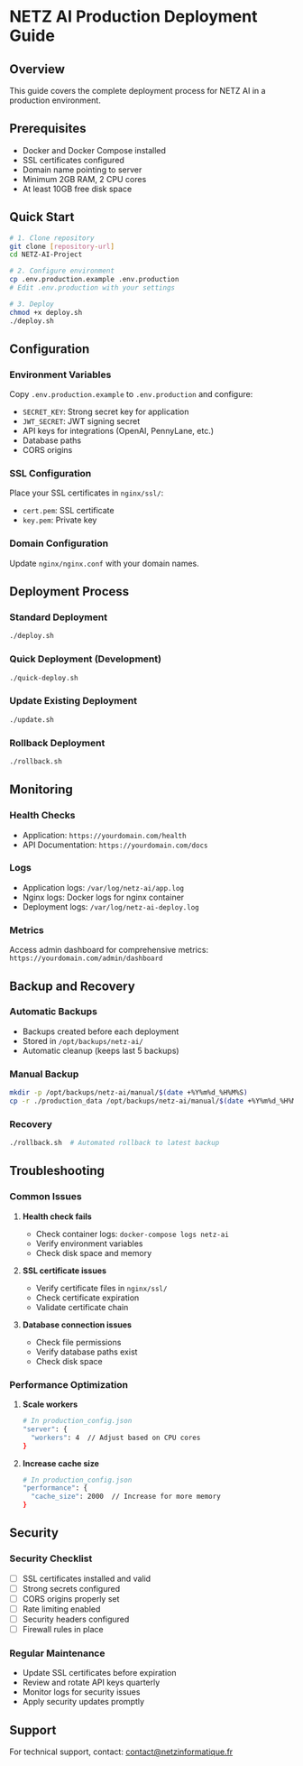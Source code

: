 # NETZ AI Production Deployment Guide

## Overview
This guide covers the complete deployment process for NETZ AI in a production environment.

## Prerequisites
- Docker and Docker Compose installed
- SSL certificates configured
- Domain name pointing to server
- Minimum 2GB RAM, 2 CPU cores
- At least 10GB free disk space

## Quick Start
```bash
# 1. Clone repository
git clone [repository-url]
cd NETZ-AI-Project

# 2. Configure environment
cp .env.production.example .env.production
# Edit .env.production with your settings

# 3. Deploy
chmod +x deploy.sh
./deploy.sh
```

## Configuration

### Environment Variables
Copy `.env.production.example` to `.env.production` and configure:

- `SECRET_KEY`: Strong secret key for application
- `JWT_SECRET`: JWT signing secret
- API keys for integrations (OpenAI, PennyLane, etc.)
- Database paths
- CORS origins

### SSL Configuration
Place your SSL certificates in `nginx/ssl/`:
- `cert.pem`: SSL certificate
- `key.pem`: Private key

### Domain Configuration
Update `nginx/nginx.conf` with your domain names.

## Deployment Process

### Standard Deployment
```bash
./deploy.sh
```

### Quick Deployment (Development)
```bash
./quick-deploy.sh
```

### Update Existing Deployment
```bash
./update.sh
```

### Rollback Deployment
```bash
./rollback.sh
```

## Monitoring

### Health Checks
- Application: `https://yourdomain.com/health`
- API Documentation: `https://yourdomain.com/docs`

### Logs
- Application logs: `/var/log/netz-ai/app.log`
- Nginx logs: Docker logs for nginx container
- Deployment logs: `/var/log/netz-ai-deploy.log`

### Metrics
Access admin dashboard for comprehensive metrics:
`https://yourdomain.com/admin/dashboard`

## Backup and Recovery

### Automatic Backups
- Backups created before each deployment
- Stored in `/opt/backups/netz-ai/`
- Automatic cleanup (keeps last 5 backups)

### Manual Backup
```bash
mkdir -p /opt/backups/netz-ai/manual/$(date +%Y%m%d_%H%M%S)
cp -r ./production_data /opt/backups/netz-ai/manual/$(date +%Y%m%d_%H%M%S)/
```

### Recovery
```bash
./rollback.sh  # Automated rollback to latest backup
```

## Troubleshooting

### Common Issues

1. **Health check fails**
   - Check container logs: `docker-compose logs netz-ai`
   - Verify environment variables
   - Check disk space and memory

2. **SSL certificate issues**
   - Verify certificate files in `nginx/ssl/`
   - Check certificate expiration
   - Validate certificate chain

3. **Database connection issues**
   - Check file permissions
   - Verify database paths exist
   - Check disk space

### Performance Optimization

1. **Scale workers**
   ```bash
   # In production_config.json
   "server": {
     "workers": 4  // Adjust based on CPU cores
   }
   ```

2. **Increase cache size**
   ```bash
   # In production_config.json
   "performance": {
     "cache_size": 2000  // Increase for more memory
   }
   ```

## Security

### Security Checklist
- [ ] SSL certificates installed and valid
- [ ] Strong secrets configured
- [ ] CORS origins properly set
- [ ] Rate limiting enabled
- [ ] Security headers configured
- [ ] Firewall rules in place

### Regular Maintenance
- Update SSL certificates before expiration
- Review and rotate API keys quarterly
- Monitor logs for security issues
- Apply security updates promptly

## Support
For technical support, contact: contact@netzinformatique.fr
